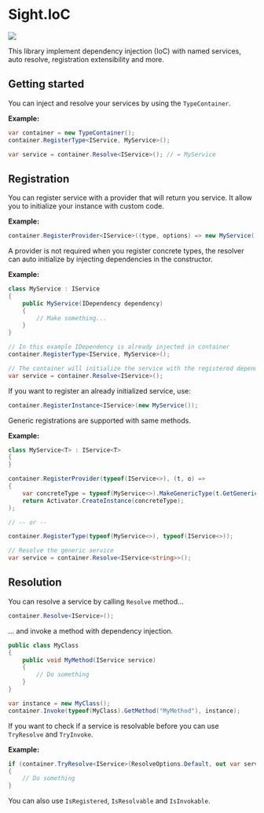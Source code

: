 # Sight.IoC

[![](https://img.shields.io/nuget/v/Sight.IoC.svg)](https://www.nuget.org/packages/Sight.IoC/)

This library implement dependency injection (IoC) with named services, auto resolve, registration extensibility and more.

## Getting started

You can inject and resolve your services by using the `TypeContainer`.

**Example:**
```csharp
var container = new TypeContainer();
container.RegisterType<IService, MyService>();

var service = container.Resolve<IService>(); // = MyService
```

## Registration

You can register service with a provider that will return you service. It allow you to initialize your instance with custom code.

**Example:**
```csharp
container.RegisterProvider<IService>((type, options) => new MyService());
```

A provider is not required when you register concrete types, the resolver can auto initialize by injecting dependencies in the constructor.

**Example:**
```csharp
class MyService : IService
{
    public MyService(IDependency dependency)
    {
        // Make something...
    }
}

// In this example IDependency is already injected in container
container.RegisterType<IService, MyService>();

// The container will initialize the service with the registered dependency
var service = container.Resolve<IService>();
```

If you want to register an already initialized service, use:

```csharp
container.RegisterInstance<IService>(new MyService());
```

Generic registrations are supported with same methods.

**Example:**
```csharp
class MyService<T> : IService<T>
{
}

container.RegisterProvider(typeof(IService<>), (t, o) =>
{
    var concreteType = typeof(MyService<>).MakeGenericType(t.GetGenericArguments());
    return Activator.CreateInstance(concreteType);
);

// -- or --

container.RegisterType(typeof(MyService<>), typeof(IService<>));

// Resolve the generic service
var service = container.Resolve<IService<string>>();
```

## Resolution

You can resolve a service by calling `Resolve` method...

```csharp
container.Resolve<IService>();
```

... and invoke a method with dependency injection.

```csharp
public class MyClass
{
    public void MyMethod(IService service)
    {
        // Do something
    }
}

var instance = new MyClass();
container.Invoke(typeof(MyClass).GetMethod("MyMethod"), instance);
```

If you want to check if a service is resolvable before you can use `TryResolve` and `TryInvoke`.

**Example:**
```csharp
if (container.TryResolve<IService>(ResolveOptions.Default, out var service))
{
    // Do something
}
```

You can also use `IsRegistered`, `IsResolvable` and `IsInvokable`.
